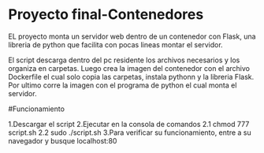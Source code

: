 # Proyecto final-Contenedores
EL proyecto monta un servidor web dentro de un contenedor con Flask,
una libreria de python que facilita con pocas lineas montar el servidor.

El script descarga dentro del pc residente los archivos necesarios y los organiza
en carpetas. Luego crea la imagen del contenedor con el archivo Dockerfile el cual 
solo copia las carpetas, instala pythonn y la libreria Flask. Por ultimo corre la imagen con
el programa de python el cual monta el servidor.

#Funcionamiento

1.Descargar el script 
2.Ejecutar en la consola de comandos
  2.1 chmod 777 script.sh
  2.2 sudo ./script.sh
3.Para verificar su funcionamiento, entre a su navegador y busque localhost:80
